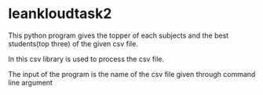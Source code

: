 # leankloudtask2

This python program gives the topper of each subjects and the best students(top three) of the given csv file.

In this csv library is used to process the csv file.

The input of the program is the name of the csv file given through command line argument
